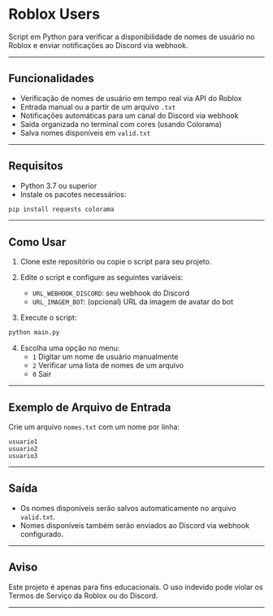 # Roblox Users

Script em Python para verificar a disponibilidade de nomes de usuário no Roblox e enviar notificações ao Discord via webhook.

---

##  Funcionalidades

- Verificação de nomes de usuário em tempo real via API do Roblox
- Entrada manual ou a partir de um arquivo `.txt`
- Notificações automáticas para um canal do Discord via webhook
- Saída organizada no terminal com cores (usando Colorama)
- Salva nomes disponíveis em `valid.txt`

---

##  Requisitos

- Python 3.7 ou superior
- Instale os pacotes necessários:

```bash
pip install requests colorama
```

---

##  Como Usar

1. Clone este repositório ou copie o script para seu projeto.
2. Edite o script e configure as seguintes variáveis:
   - `URL_WEBHOOK_DISCORD`: seu webhook do Discord
   - `URL_IMAGEM_BOT`: (opcional) URL da imagem de avatar do bot

3. Execute o script:

```bash
python main.py
```

4. Escolha uma opção no menu:
   - `1` Digitar um nome de usuário manualmente
   - `2` Verificar uma lista de nomes de um arquivo
   - `0` Sair

---

##  Exemplo de Arquivo de Entrada

Crie um arquivo `nomes.txt` com um nome por linha:

```
usuario1
usuario2
usuario3
```

---

##  Saída

- Os nomes disponíveis serão salvos automaticamente no arquivo `valid.txt`.
- Nomes disponíveis também serão enviados ao Discord via webhook configurado.

---

##  Aviso

Este projeto é apenas para fins educacionais. O uso indevido pode violar os Termos de Serviço da Roblox ou do Discord.

---

